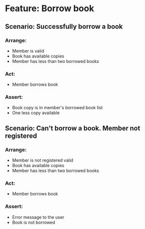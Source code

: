 ﻿# Feature: Borrow book

## Scenario: Successfully borrow a book

### Arrange:
- Member is valid
- Book has available copies
- Member has less than two borrowed books


### Act:

- Member borrows book


### Assert:

- Book copy is in member's borrowed book list
- One less copy available 


## Scenario: Can't borrow a book. Member not registered

### Arrange:
- Member is not registered valid
- Book has available copies
- Member has less than two borrowed books


### Act:

- Member borrows book


### Assert:

- Error message to the user
- Book is not borrowed
